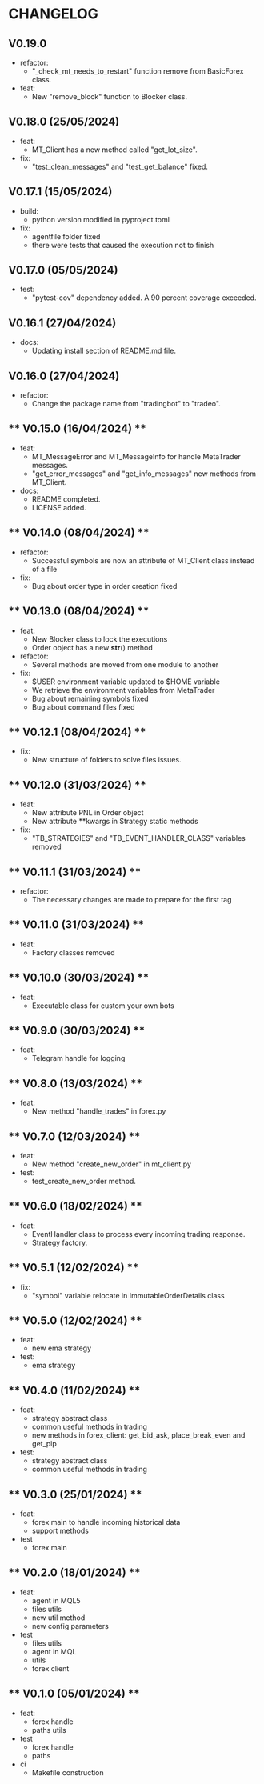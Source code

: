 # CHANGELOG

## V0.19.0
- refactor:
  - "_check_mt_needs_to_restart" function remove from BasicForex class.
- feat:
  - New "remove_block" function to Blocker class.

## V0.18.0 (25/05/2024)
- feat:
  - MT_Client has a new method called "get_lot_size".
- fix:
  - "test_clean_messages" and "test_get_balance" fixed.

## V0.17.1 (15/05/2024)
- build:
  - python version modified in pyproject.toml
- fix:
  - agentfile folder fixed
  - there were tests that caused the execution not to finish

## V0.17.0 (05/05/2024)
- test:
  - "pytest-cov" dependency added. A 90 percent coverage exceeded.

## V0.16.1 (27/04/2024)
- docs:
  - Updating install section of README.md file.

## V0.16.0 (27/04/2024)
- refactor:
  - Change the package name from "tradingbot" to "tradeo".

## ** V0.15.0 (16/04/2024) **
- feat:
  - MT_MessageError and MT_MessageInfo for handle MetaTrader messages.
  - "get_error_messages" and "get_info_messages" new methods from MT_Client.
- docs:
  - README completed.
  - LICENSE added.

## ** V0.14.0  (08/04/2024) **
- refactor:
  - Successful symbols are now an attribute of MT_Client class instead of a file
- fix:
  - Bug about order type in order creation fixed

## ** V0.13.0  (08/04/2024) **
- feat:
  - New Blocker class to lock the executions
  - Order object has a new __str__() method
- refactor:
  - Several methods are moved from one module to another
- fix:
  - $USER environment variable updated to $HOME variable
  - We retrieve the environment variables from MetaTrader
  - Bug about remaining symbols fixed
  - Bug about command files fixed

## ** V0.12.1  (08/04/2024) **
- fix:
  - New structure of folders to solve files issues.

## ** V0.12.0  (31/03/2024) **
- feat:
  - New attribute PNL in Order object
  - New attribute **kwargs in Strategy static methods
- fix:
  - "TB_STRATEGIES" and "TB_EVENT_HANDLER_CLASS" variables removed 

## ** V0.11.1  (31/03/2024) **
- refactor:
  - The necessary changes are made to prepare for the first tag

## ** V0.11.0  (31/03/2024) **
- feat:
  - Factory classes removed

## ** V0.10.0  (30/03/2024) **
- feat:
  - Executable class for custom your own bots

## ** V0.9.0  (30/03/2024) **
- feat:
  - Telegram handle for logging

## ** V0.8.0  (13/03/2024) **
- feat:
  - New method "handle_trades" in forex.py


## ** V0.7.0  (12/03/2024) **
- feat:
  - New method "create_new_order" in mt_client.py
- test:
  - test_create_new_order method.


## ** V0.6.0  (18/02/2024) **
- feat:
  - EventHandler class to process every incoming trading response.
  - Strategy factory.


## ** V0.5.1  (12/02/2024) **
- fix:
  - "symbol" variable relocate in ImmutableOrderDetails class

## ** V0.5.0  (12/02/2024) **
- feat:
  - new ema strategy
- test:
  - ema strategy

## ** V0.4.0  (11/02/2024) **
- feat:
  - strategy abstract class
  - common useful methods in trading
  - new methods in forex_client: get_bid_ask, place_break_even and get_pip
- test:
  - strategy abstract class
  - common useful methods in trading

## ** V0.3.0  (25/01/2024) **
- feat:
  - forex main to handle incoming historical data
  - support methods
- test
  - forex main

## ** V0.2.0  (18/01/2024) **
- feat:
  - agent in MQL5
  - files utils
  - new util method
  - new config parameters
- test
  - files utils
  - agent in MQL
  - utils
  - forex client

## ** V0.1.0  (05/01/2024) **
- feat:
  - forex handle
  - paths utils
- test
  - forex handle
  - paths
- ci
  - Makefile construction
